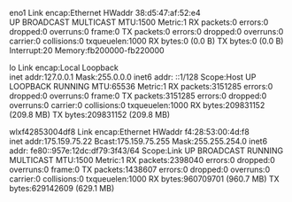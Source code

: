eno1      Link encap:Ethernet  HWaddr 38:d5:47:af:52:e4  
          UP BROADCAST MULTICAST  MTU:1500  Metric:1
          RX packets:0 errors:0 dropped:0 overruns:0 frame:0
          TX packets:0 errors:0 dropped:0 overruns:0 carrier:0
          collisions:0 txqueuelen:1000 
          RX bytes:0 (0.0 B)  TX bytes:0 (0.0 B)
          Interrupt:20 Memory:fb200000-fb220000 

lo        Link encap:Local Loopback  
          inet addr:127.0.0.1  Mask:255.0.0.0
          inet6 addr: ::1/128 Scope:Host
          UP LOOPBACK RUNNING  MTU:65536  Metric:1
          RX packets:3151285 errors:0 dropped:0 overruns:0 frame:0
          TX packets:3151285 errors:0 dropped:0 overruns:0 carrier:0
          collisions:0 txqueuelen:1000 
          RX bytes:209831152 (209.8 MB)  TX bytes:209831152 (209.8 MB)

wlxf42853004df8 Link encap:Ethernet  HWaddr f4:28:53:00:4d:f8  
          inet addr:175.159.75.22  Bcast:175.159.75.255  Mask:255.255.254.0
          inet6 addr: fe80::957e:12dc:df79:3f43/64 Scope:Link
          UP BROADCAST RUNNING MULTICAST  MTU:1500  Metric:1
          RX packets:2398040 errors:0 dropped:0 overruns:0 frame:0
          TX packets:1438607 errors:0 dropped:0 overruns:0 carrier:0
          collisions:0 txqueuelen:1000 
          RX bytes:960709701 (960.7 MB)  TX bytes:629142609 (629.1 MB)

